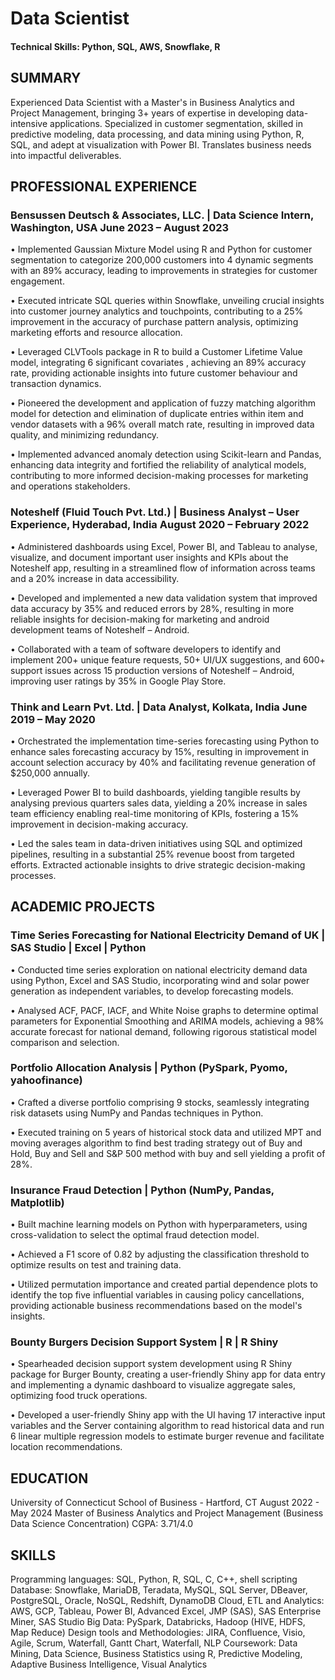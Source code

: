 # Data Scientist

#### Technical Skills: Python, SQL, AWS, Snowflake, R


## SUMMARY
Experienced Data Scientist with a Master's in Business Analytics and Project Management, bringing 3+ years of expertise in developing data-intensive applications. Specialized in customer segmentation, skilled in predictive modeling, data processing, and data mining using Python, R, SQL, and adept at visualization with Power BI. Translates business needs into impactful deliverables.


## PROFESSIONAL EXPERIENCE
### Bensussen Deutsch & Associates, LLC. | Data Science Intern, Washington, USA	                                    June 2023 – August 2023
•	Implemented Gaussian Mixture Model using R and Python for customer segmentation to categorize 200,000 customers into 4 dynamic segments with an 89% accuracy, leading to improvements in strategies for customer engagement.

•	Executed intricate SQL queries within Snowflake, unveiling crucial insights into customer journey analytics and touchpoints, contributing to a 25% improvement in the accuracy of purchase pattern analysis, optimizing marketing efforts and resource allocation.

•	Leveraged CLVTools package in R to build a Customer Lifetime Value model, integrating 6 significant covariates , achieving an 89% accuracy rate, providing actionable insights into future customer behaviour and transaction dynamics.

•	Pioneered the development and application of fuzzy matching algorithm model for detection and elimination of duplicate entries within item and vendor datasets with a 96% overall match rate, resulting in improved data quality, and minimizing redundancy.

•	Implemented advanced anomaly detection using Scikit-learn and Pandas, enhancing data integrity and fortified the reliability of analytical models, contributing to more informed decision-making processes for marketing and operations stakeholders.

### Noteshelf (Fluid Touch Pvt. Ltd.) | Business Analyst – User Experience, Hyderabad, India 	             August 2020 – February 2022
•	Administered dashboards using Excel, Power BI, and Tableau to analyse, visualize, and document important user insights and KPIs about the Noteshelf app, resulting in a streamlined flow of information across teams and a 20% increase in data accessibility.

•	Developed and implemented a new data validation system that improved data accuracy by 35% and reduced errors by 28%, resulting in more reliable insights for decision-making for marketing and android development teams of Noteshelf – Android.

•	Collaborated with a team of software developers to identify and implement 200+ unique feature requests, 50+ UI/UX suggestions, and 600+ support issues across 15 production versions of Noteshelf – Android, improving user ratings by 35% in Google Play Store.

### Think and Learn Pvt. Ltd. | Data Analyst, Kolkata, India				           		           June 2019 – May 2020
•	Orchestrated the implementation time-series forecasting using Python to enhance sales forecasting accuracy by 15%, resulting in improvement in account selection accuracy by 40% and facilitating revenue generation of $250,000 annually.

•	Leveraged Power BI to build dashboards, yielding tangible results by analysing previous quarters sales data, yielding a 20% increase in sales team efficiency enabling real-time monitoring of KPIs, fostering a 15% improvement in decision-making accuracy.

•	Led the sales team in data-driven initiatives using SQL and optimized pipelines, resulting in a substantial 25% revenue boost from targeted efforts. Extracted actionable insights to drive strategic decision-making processes.

## ACADEMIC PROJECTS

### Time Series Forecasting for National Electricity Demand of UK | SAS Studio | Excel | Python
•	Conducted time series exploration on national electricity demand data using Python, Excel and SAS Studio, incorporating wind and solar power generation as independent variables, to develop forecasting models. 

•	Analysed ACF, PACF, IACF, and White Noise graphs to determine optimal parameters for Exponential Smoothing and ARIMA models, achieving a 98% accurate forecast for national demand, following rigorous statistical model comparison and selection.

### Portfolio Allocation Analysis | Python (PySpark, Pyomo, yahoofinance)
•	Crafted a diverse portfolio comprising 9 stocks, seamlessly integrating risk datasets using NumPy and Pandas techniques in Python. 

•	Executed training on 5 years of historical stock data and utilized MPT and moving averages algorithm to find best trading strategy out of Buy and Hold, Buy and Sell and S&P 500 method with buy and sell yielding a profit of 28%.

### Insurance Fraud Detection | Python (NumPy, Pandas, Matplotlib)
•	Built machine learning models on Python with hyperparameters, using cross-validation to select the optimal fraud detection model.

•	Achieved a F1 score of 0.82 by adjusting the classification threshold to optimize results on test and training data. 

•	Utilized permutation importance and created partial dependence plots to identify the top five influential variables in causing policy cancellations, providing actionable business recommendations based on the model's insights.

### Bounty Burgers Decision Support System | R | R Shiny
•	Spearheaded decision support system development using R Shiny package for Burger Bounty, creating a user-friendly Shiny app for data entry and implementing a dynamic dashboard to visualize aggregate sales, optimizing food truck operations. 

•	Developed a user-friendly Shiny app with the UI having 17 interactive input variables and the Server containing algorithm to read historical data and run 6 linear multiple regression models to estimate burger revenue and facilitate location recommendations.

## EDUCATION

University of Connecticut School of Business - Hartford, CT				                      August 2022 - May 2024
Master of Business Analytics and Project Management (Business Data Science Concentration)			        CGPA: 3.71/4.0

## SKILLS
Programming languages: SQL, Python, R, SQL, C, C++, shell scripting
Database: Snowflake, MariaDB, Teradata, MySQL, SQL Server, DBeaver, PostgreSQL, Oracle, NoSQL, Redshift, DynamoDB
Cloud, ETL and Analytics: AWS, GCP, Tableau, Power BI, Advanced Excel, JMP (SAS), SAS Enterprise Miner, SAS Studio
Big Data: PySpark, Databricks, Hadoop (HIVE, HDFS, Map Reduce)
Design tools and Methodologies: JIRA, Confluence, Visio, Agile, Scrum, Waterfall, Gantt Chart, Waterfall, NLP
Coursework: Data Mining, Data Science, Business Statistics using R, Predictive Modeling, Adaptive Business Intelligence, Visual Analytics


